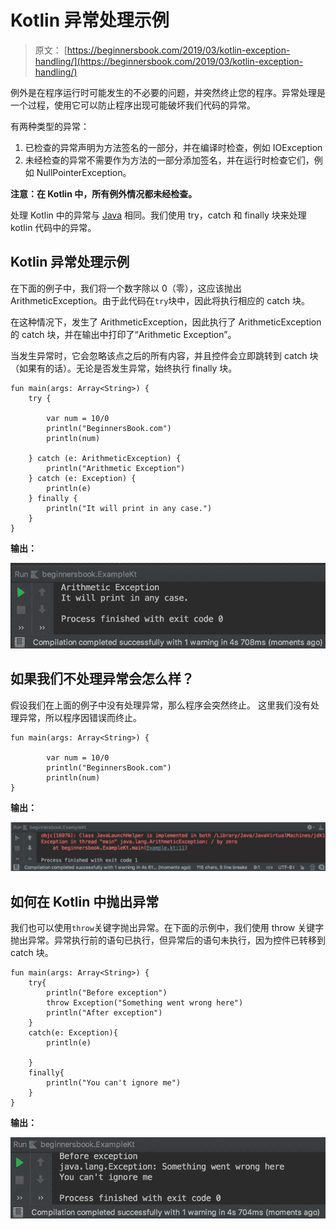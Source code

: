 # Kotlin 异常处理示例

> 原文： [https://beginnersbook.com/2019/03/kotlin-exception-handling/](https://beginnersbook.com/2019/03/kotlin-exception-handling/)

例外是在程序运行时可能发生的不必要的问题，并突然终止您的程序。异常处理是一个过程，使用它可以防止程序出现可能破坏我们代码的异常。

有两种类型的异常：

1.  已检查的异常声明为方法签名的一部分，并在编译时检查，例如 IOException
2.  未经检查的异常不需要作为方法的一部分添加签名，并在运行时检查它们，例如 NullPointerException。

**注意：在 Kotlin 中，所有例外情况都未经检查。**

处理 Kotlin 中的异常与 [Java](https://beginnersbook.com/2013/04/java-exception-handling/) 相同。我们使用 try，catch 和 finally 块来处理 kotlin 代码中的异常。

## Kotlin 异常处理示例

在下面的例子中，我们将一个数字除以 0（零），这应该抛出 ArithmeticException。由于此代码在`try`块中，因此将执行相应的 catch 块。

在这种情况下，发生了 ArithmeticException，因此执行了 ArithmeticException 的 catch 块，并在输出中打印了“Arithmetic Exception”。

当发生异常时，它会忽略该点之后的所有内容，并且控件会立即跳转到 catch 块（如果有的话）。无论是否发生异常，始终执行 finally 块。

```
fun main(args: Array<String>) {
    try {

        var num = 10/0
        println("BeginnersBook.com")
        println(num)

    } catch (e: ArithmeticException) {
        println("Arithmetic Exception")
    } catch (e: Exception) {
        println(e)
    } finally {
        println("It will print in any case.")
    }
}
```

**输出：**

![Kotlin exception handling](img/dd822ceebef78c4a3a8430bc409dd0be.jpg)

## 如果我们不处理异常会怎么样？

假设我们在上面的例子中没有处理异常，那么程序会突然终止。
这里我们没有处理异常，所以程序因错误而终止。

```
fun main(args: Array<String>) {

        var num = 10/0
        println("BeginnersBook.com")
        println(num)
}
```

**输出：**

![Kotlin exception handling error when we don't handle them](img/44e635d7ef32004d155532fd8e2284ac.jpg)

## 如何在 Kotlin 中抛出异常

我们也可以使用`throw`关键字抛出异常。在下面的示例中，我们使用 throw 关键字抛出异常。异常执行前的语句已执行，但异常后的语句未执行，因为控件已转移到 catch 块。

```
fun main(args: Array<String>) {
    try{
        println("Before exception")
        throw Exception("Something went wrong here")
        println("After exception")
    }
    catch(e: Exception){
        println(e)

    }
    finally{
        println("You can't ignore me")
    }
}
```

**输出：**

![Kotlin throw keyword](img/83b3d1d3e45af7d1b5b4a4c24941934e.jpg)